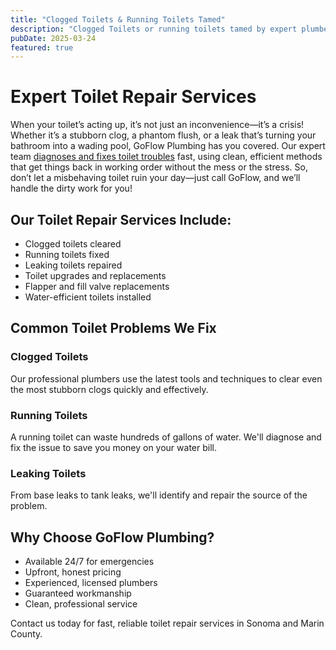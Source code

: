 ```yaml
---
title: "Clogged Toilets & Running Toilets Tamed"
description: "Clogged Toilets or running toilets tamed by expert plumbers with upfront pricing and a clean result."
pubDate: 2025-03-24
featured: true
---
```


# Expert Toilet Repair Services

When your toilet’s acting up, it’s not just an inconvenience—it’s a crisis! Whether it’s a stubborn clog, a phantom flush, or a leak that’s turning your bathroom into a wading pool, GoFlow Plumbing has you covered. Our expert team [diagnoses and fixes toilet troubles](/articles/toilet-leak-sources) fast, using clean, efficient methods that get things back in working order without the mess or the stress. So, don’t let a misbehaving toilet ruin your day—just call GoFlow, and we’ll handle the dirty work for you!

## Our Toilet Repair Services Include:

- Clogged toilets cleared
- Running toilets fixed
- Leaking toilets repaired
- Toilet upgrades and replacements
- Flapper and fill valve replacements
- Water-efficient toilets installed

## Common Toilet Problems We Fix

### Clogged Toilets
Our professional plumbers use the latest tools and techniques to clear even the most stubborn clogs quickly and effectively.

### Running Toilets
A running toilet can waste hundreds of gallons of water. We'll diagnose and fix the issue to save you money on your water bill.

### Leaking Toilets
From base leaks to tank leaks, we'll identify and repair the source of the problem.

## Why Choose GoFlow Plumbing?

- Available 24/7 for emergencies
- Upfront, honest pricing
- Experienced, licensed plumbers
- Guaranteed workmanship
- Clean, professional service

Contact us today for fast, reliable toilet repair services in Sonoma and Marin County.
